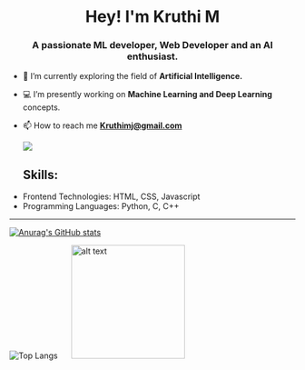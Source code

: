 <h1 align="center">Hey! I'm Kruthi M</h1>
<h3 align="center">A passionate ML developer, Web Developer and an AI enthusiast.</h3>

- 🔭 I’m currently exploring the field of **Artificial Intelligence.**

- 💻 I’m presently working on **Machine Learning and Deep Learning** concepts.

- 📫 How to reach me **Kruthimj@gmail.com**

  ![](https://komarev.com/ghpvc/?username=Kruthim1304&color=pink)
  
   **Skills:**
  ---
 
 * Frontend Technologies: HTML, CSS, Javascript
 * Programming Languages: Python, C, C++
  ---
  
  
[![Anurag's GitHub stats](https://github-readme-stats.vercel.app/api?username=Kruthim1304&show_icons=true&theme=jolly)](https://github.com/anuraghazra/github-readme-stats)
 
![Top Langs](https://github-readme-stats.vercel.app/api/top-langs/?username=Kruthim1304&theme=jolly) <img src="https://user-images.githubusercontent.com/76477365/120953404-84003900-c76a-11eb-99ff-f9887532944e.png" style="margin-left:20px;" alt="alt text" width="200px" height="200px" >

